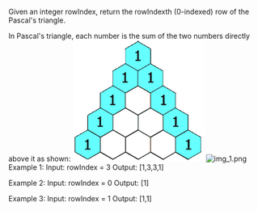 Given an integer rowIndex, return the rowIndexth (0-indexed) row of the Pascal's triangle.

In Pascal's triangle, each number is the sum of the two numbers directly above it as shown:
![img.png](img.png)
![img_1.png](img_1.png)
Example 1:
Input: rowIndex = 3
Output: [1,3,3,1]

Example 2:
Input: rowIndex = 0
Output: [1]

Example 3:
Input: rowIndex = 1
Output: [1,1]
 